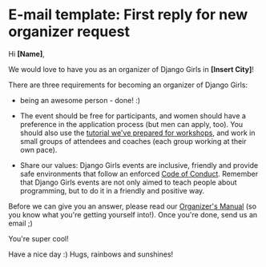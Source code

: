 # E-mail template: First reply for new organizer request

Hi **[Name]**,

We would love to have you as an organizer of Django Girls in **[Insert City]**!

There are three requirements for becoming an organizer of Django Girls:
- being an awesome person - done! :) 

- The event should be free for participants, and women should have a preference in the application process (but men can apply, too). You should also use the [tutorial we've prepared for workshops](http://tutorial.djangogirls.org/), and work in small groups of attendees and coaches (each group working at their own pace).

- Share our values: Django Girls events are inclusive, friendly and provide safe environments that follow an enforced [Code of Conduct](https://djangogirls.org/pages/coc/). Remember that Django Girls events are not only aimed to teach people about programming, but to do it in a friendly and positive way.

Before we can give you an answer, please read our [Organizer's Manual](http://organize.djangogirls.org/) (so you know what you're getting yourself into!). Once you're done, send us an email ;)

You're super cool!

Have a nice day :)
Hugs, rainbows and sunshines!
